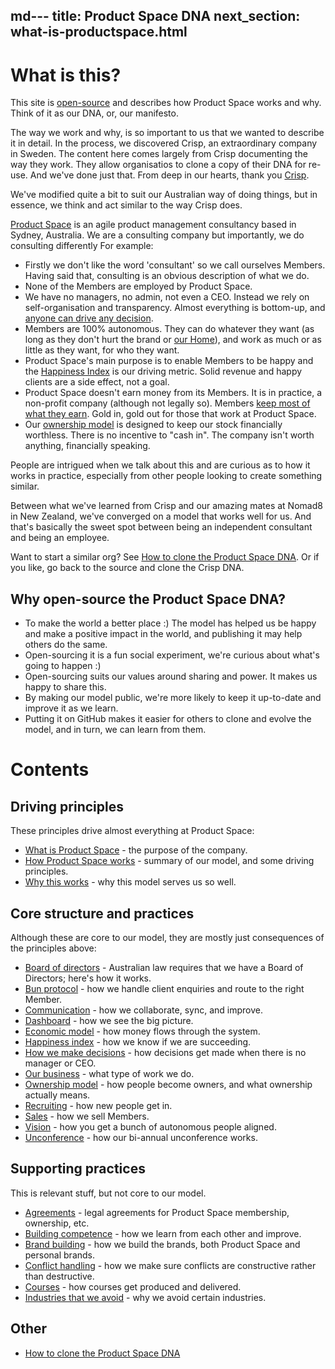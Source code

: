 md---
title: Product Space DNA
next_section: what-is-productspace.html
---

What is this?
=============

This site is [open-source](http://en.wikipedia.org/wiki/Open_source) and  describes how Product Space works and why. Think of it as our DNA, or, our manifesto.

The way we work and why, is so important to us that we wanted to describe it in detail. In the process, we discovered Crisp, an extraordinary company in Sweden. The content here comes largely from Crisp documenting the way they work. They allow organisatios to clone a copy of their DNA for re-use. And we've done just that. From deep in our hearts, thank you [Crisp](https://www.crisp.se).

We've modified quite a bit to suit our Australian way of doing things, but in essence, we think and act similar to the way Crisp does.

[Product Space](https://www.theproductspace.com) is an agile product management consultancy based in Sydney, Australia. We are a consulting company but importantly, we do consulting differently
For example:

-   Firstly we don't like the word 'consultant' so we call ourselves Members. Having said that, consulting is an obvious description of what we do.
- None of the Members are employed by Product Space.
-   We have no managers, no admin, not even a CEO. Instead we rely on self-organisation and transparency. Almost everything is bottom-up, and [anyone can drive any decision](decisions.html).
-   Members are 100% autonomous. They can do whatever they want (as long as they don't hurt the brand or [our Home](what-is-productspace.html)), and work as much or as little as they want, for who they want.
-   Product Space's main purpose is to enable Members to be happy and the [Happiness Index](happiness-index.html) is our driving metric. Solid revenue and happy clients are a side effect, not a goal.
-   Product Space doesn't earn money from its Members. It is in practice, a non-profit company (although not legally so). Members [keep most of what they earn](economic-model.html). Gold in, gold out for those that work at Product Space.
-   Our [ownership model](ownership-model.html) is designed to keep our stock financially worthless. There is no incentive to "cash in". The company isn't worth anything, financially speaking. 


People are intrigued when we talk about this and are curious as to how it works in practice, especially from other people looking to create something similar. 

Between what we've learned from Crisp and our amazing mates at Nomad8 in New Zealand, we've converged on a model that works well for us. And that's basically the sweet spot between being an independent consultant and being an employee. 

Want to start a similar org? See [How to clone the Product Space DNA](how-to-copy.html). Or if you like, go back to the source and clone the Crisp DNA.

Why open-source the Product Space DNA?
------------------------------

-   To make the world a better place :) The model has helped us be happy and make a positive impact in the world, and publishing it may help others do the same.
-   Open-sourcing it is a fun social experiment, we're curious about what's going to happen :)
- Open-sourcing suits our values around sharing and power. It makes us happy to share this.
-   By making our model public, we're more likely to keep it up-to-date and improve it as we learn.
-   Putting it on GitHub makes it easier for others to clone and evolve the model, and in turn, we can learn from them.

Contents
========

Driving principles
------------------

These principles drive almost everything at Product Space:

-   [What is Product Space](what-is-productspace.html) - the purpose of the company.
-   [How Product Space works](how-productspace-works.html) - summary of our model, and some driving principles.
-   [Why this works](why-this-works.html) - why this model serves us so well.

Core structure and practices
----------------------------

Although these are core to our model, they are mostly just consequences of the principles above:

-   [Board of directors](board-of-directors.html) - Australian law requires that we have a Board of Directors; here's how it works.
-   [Bun protocol](bun-protocol.html) - how we handle client enquiries and route to the right Member.
-   [Communication](communication-meetings-tools.html) - how we collaborate, sync, and improve.
-   [Dashboard](dashboard.html) - how we see the big picture.
-   [Economic model](economic-model.html) - how  money flows through the system.
-   [Happiness index](happiness-index.html) - how we know if we are succeeding.
-   [How we make decisions](decisions.html) - how  decisions get made when there is no manager or CEO.
-   [Our business](our-business.html) - what type of work we do.
-   [Ownership model](ownership-model.html) - how  people become owners, and what ownership actually means.
-   [Recruiting](recruiting-and-onboarding.html) - how new people get in.
-   [Sales](sales.html) - how we sell Members.
-   [Vision](visions.html) - how you get a bunch of autonomous people aligned.
-   [Unconference](unconference.html) - how our bi-annual unconference works.

Supporting practices
--------------------

This is relevant stuff, but not core to our model.

-   [Agreements](contracts.html) - legal agreements for Product Space membership, ownership, etc.
-   [Building competence](building-competence.html) - how we learn from each other and improve.
-   [Brand building](brand-building.html) - how we build the brands, both Product Space and personal brands.
-   [Conflict handling](conflict-handling.html) - how we make sure conflicts are constructive rather than destructive.
-   [Courses](courses-development.html) - how courses get produced and delivered.
-   [Industries that we avoid](industries-that-we-avoid.html) - why we avoid certain industries.



Other
----

-   [How to clone the Product Space DNA](how-to-copy.html)
